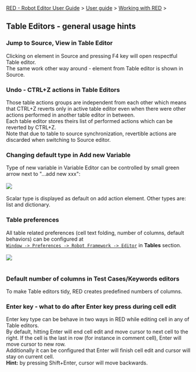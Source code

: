 <html>
<head>
<link href="PLUGINS_ROOT/org.robotframework.ide.eclipse.main.plugin.doc.user/help/style.css" rel="stylesheet" type="text/css"/>
</head>
<body>
<a href="/help/..\..\..\index.html">RED - Robot Editor User Guide</a> &gt; <a href="/help/..\..\user_guide.html">User guide</a> &gt; <a href="/help/..\..\working_with_red.html">Working with RED</a> &gt; 
<h2>Table Editors - general usage hints</h2>
<h3>Jump to Source, View in Table Editor</h3>
Clicking on element in Source and pressing F4 key will open respectful Table editor.<br/>
The same work other way around - element from Table editor is shown in Source.

<h3>Undo - CTRL+Z actions in Table Editors</h3>
Those table actions groups are independent from each other which means that CTRL+Z reverts only in active table editor even when there were other actions performed in another table editor in between.<br/>
Each table editor stores theirs list of performed actions which can be reverted by CTRL+Z. <br/>
Note that due to table to source synchronization, revertible actions are discarded when switching to Source editor. 

<h3>Changing default type in Add new Variable</h3>
Type of new variable in Variable Editor can be controlled by small green arrow next to "...add new xxx":
<br/><br/><img src="images/add_new_var.png"/> <br/><br/>
Scalar type is displayed as default on add action element. Other types are: list and dictionary.<br/>
<h3>Table preferences</h3>
All table related preferences (cell text folding, number of columns, default behaviors) can be configured at <code><a class="command" href="javascript:executeCommand('org.eclipse.ui.window.preferences(preferencePageId=org.robotframework.ide.eclipse.main.plugin.preferences.editor)')">
Window -&gt; Preferences -&gt; Robot Framework -&gt; Editor</a></code> in <b>Tables</b> section.
<br/><br/><img src="images/table_preferences.png"/> <br/><br/>
<h3>Default number of columns in Test Cases/Keywords editors</h3>
To make Table editors tidy, RED creates predefined numbers of columns.<br/>
<h3>Enter key - what to do after Enter key press during cell edit</h3>
Enter key type can be behave in two ways in RED while editing cell in any of Table editors.<br/>
By default, hitting Enter will end cell edit and move cursor to next cell to the right. If the cell is the last in row (for instance in comment cell), Enter will move cursor to new row.<br/>
Additionally it can be configured that Enter will finish cell edit and cursor will stay on current cell.<br/>
<b>Hint:</b> by pressing Shift+Enter, cursor will move backwards.
</body>
</html>
